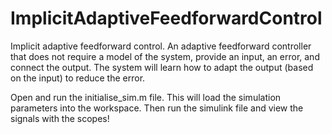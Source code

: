 # ImplicitAdaptiveFeedforwardControl
Implicit adaptive feedforward control. An adaptive feedforward controller that does not require a model of the system, provide an input, an error, and connect the output. The system will learn how to adapt the output (based on the input) to reduce the error.

Open and run the initialise_sim.m file. This will load the simulation parameters into the workspace. Then run the simulink file and view the signals with the scopes!
